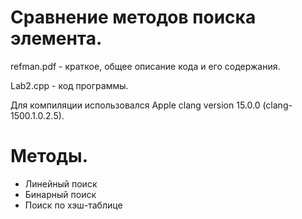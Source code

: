 # Сравнение методов поиска элемента.
refman.pdf - краткое, общее описание кода и его содержания.

Lab2.cpp - код программы.

Для компиляции использовался Apple clang version 15.0.0 (clang-1500.1.0.2.5).

# Методы.
- Линейный поиск
- Бинарный поиск
- Поиск по хэш-таблице
